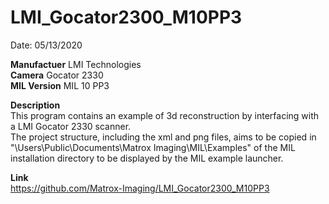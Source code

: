 # LMI_Gocator2300_M10PP3

Date: 05/13/2020

**Manufactuer** LMI Technologies  
**Camera** Gocator 2330  
**MIL Version** MIL 10 PP3  

**Description**  
This program contains an example of 3d reconstruction by interfacing with a LMI Gocator 2330 scanner.  
The project structure, including the xml and png files, aims to be copied in "\Users\Public\Documents\Matrox Imaging\MIL\Examples" of the MIL installation directory to be displayed by the MIL example launcher.

**Link**  
https://github.com/Matrox-Imaging/LMI_Gocator2300_M10PP3
